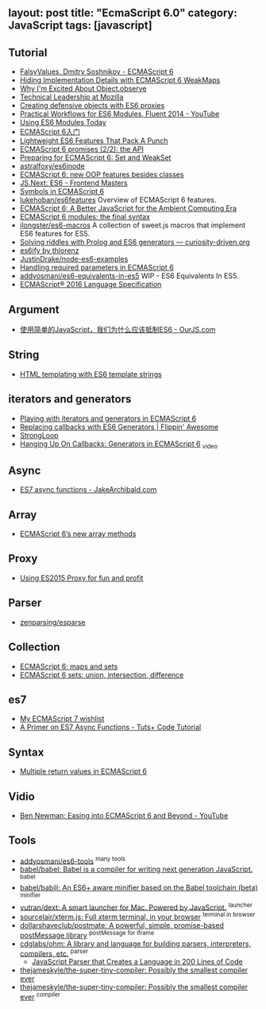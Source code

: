 layout: post
title: "EcmaScript 6.0"
category: JavaScript
tags: [javascript]
---

## Tutorial

- [FalsyValues. Dmitry Soshnikov - ECMAScript 6](http://www.slideshare.net/dmitrysoshnikov/falsyvalues-dmitry-soshnikov-ecmascript-6)
- [Hiding Implementation Details with ECMAScript 6 WeakMaps](http://fitzgeraldnick.com/weblog/53/)
- [Why I'm Excited About Object.observe](http://amasad.me/2014/03/16/why-im-excited-about-objectobserve/)
- [Technical Leadership at Mozilla](http://andreasgal.com/2014/04/24/technical-leadership-at-mozilla)
- [Creating defensive objects with ES6 proxies](http://www.nczonline.net/blog/2014/04/22/creating-defensive-objects-with-es6-proxies)
- [Practical Workflows for ES6 Modules, Fluent 2014 - YouTube](http://www.youtube.com/watch?v=0VUjM-jJf2U)
- [Using ES6 Modules Today](http://javascriptplayground.com/blog/2014/06/es6-modules-today)
- [ECMAScript 6入门](http://es6.ruanyifeng.com/#docs/string)
- [Lightweight ES6 Features That Pack A Punch](http://colintoh.com/blog/lightweight-es6-features)
- [ECMAScript 6 promises (2/2): the API](http://www.2ality.com/2014/10/es6-promises-api.html)
- [Preparing for ECMAScript 6: Set and WeakSet](http://www.sitepoint.com/preparing-ecmascript-6-set-weakset)
- [astralfoxy/es6inode](https://github.com/astralfoxy/es6inode)
- [ECMAScript 6: new OOP features besides classes](http://www.2ality.com/2014/12/es6-oop.html)
- [JS.Next: ES6 - Frontend Masters](https://frontendmasters.com/courses/jsnext-es6)
- [Symbols in ECMAScript 6](http://www.2ality.com/2014/12/es6-symbols.html)
- [lukehoban/es6features](https://github.com/lukehoban/es6features) Overview of ECMAScript 6 features.
- [ECMAScript 6: A Better JavaScript for the Ambient Computing Era](http://www.slideshare.net/allenwb/wdc14-allebwb?)
- [ECMAScript 6 modules: the final syntax](http://www.2ality.com/2014/09/es6-modules-final.html)
- [jlongster/es6-macros](https://github.com/jlongster/es6-macros) A collection of sweet.js macros that implement ES6 features for ES5.
- [Solving riddles with Prolog and ES6 generators — curiosity-driven.org](https://curiosity-driven.org/prolog-interpreter)
- [es6ify by thlorenz](http://thlorenz.github.io/es6ify/)
- [JustinDrake/node-es6-examples](https://github.com/JustinDrake/node-es6-examples)
- [Handling required parameters in ECMAScript 6](http://www.2ality.com/2014/04/required-parameters-es6.html)
- [addyosmani/es6-equivalents-in-es5](https://github.com/addyosmani/es6-equivalents-in-es5) WIP - ES6 Equivalents In ES5.
- [ECMAScript® 2016 Language Specification](http://www.ecma-international.org/ecma-262/7.0/index.html)

## Argument

- [使用简单的JavaScript，我们为什么应该抵制ES6 - OurJS.com](http://ourjs.com/detail/530b64f23b73342e03000012)

## String

- [HTML templating with ES6 template strings](http://www.2ality.com/2015/01/template-strings-html.html)

## iterators and generators

- [Playing with iterators and generators in ECMAScript 6](http://macr.ae/article/iterators-and-generators.html)
- [Replacing callbacks with ES6 Generators | Flippin' Awesome](http://flippinawesome.org/2014/02/10/replacing-callbacks-with-es6-generators/)
- [StrongLoop](http://strongloop.com/strongblog/how-to-generators-node-js-yield-use-cases)
- [Hanging Up On Callbacks: Generators in ECMAScript 6](https://www.youtube.com/watch?v=s-BwEk-Y4kg) <sub>video</sub>

## Async

- [ES7 async functions - JakeArchibald.com](http://jakearchibald.com/2014/es7-async-functions/)

## Array

- [ECMAScript 6’s new array methods](http://www.2ality.com/2014/05/es6-array-methods.html)

## Proxy

- [Using ES2015 Proxy for fun and profit](https://snyk.io/blog/using-es2015-proxy-for-fun-and-profit)

## Parser

- [zenparsing/esparse](https://github.com/zenparsing/esparse)

## Collection

- [ECMAScript 6: maps and sets](http://www.2ality.com/2015/01/es6-maps-sets.html)
- [ECMAScript 6 sets: union, intersection, difference](http://www.2ality.com/2015/01/es6-set-operations.html)

## es7

- [My ECMAScript 7 wishlist](http://www.nczonline.net/blog/2014/06/03/my-ecmascript-7-wishlist/)
- [A Primer on ES7 Async Functions - Tuts+ Code Tutorial](http://code.tutsplus.com/tutorials/a-primer-on-es7-async-functions--cms-22367)

## Syntax

- [Multiple return values in ECMAScript 6](http://www.2ality.com/2014/06/es6-multiple-return-values.html)

## Vidio

- [Ben Newman: Easing into ECMAScript 6 and Beyond - YouTube](https://www.youtube.com/watch?v=kXY9hIPKuLQ)

## Tools

- [addyosmani/es6-tools](https://github.com/addyosmani/es6-tools) <sup>many tools</sup>
- [babel/babel: Babel is a compiler for writing next generation JavaScript.](https://github.com/babel/babel) <sup>babel</sup>
- [babel/babili: An ES6+ aware minifier based on the Babel toolchain (beta)](https://github.com/babel/babili) <sup>minifier</sup>
- [vutran/dext: A smart launcher for Mac. Powered by JavaScript.](https://github.com/vutran/dext) <sup>launcher</sup>
- [sourcelair/xterm.js: Full xterm terminal, in your browser](https://github.com/sourcelair/xterm.js) <sup>terminal in browser</sup>
- [dollarshaveclub/postmate: A powerful, simple, promise-based postMessage library](https://github.com/dollarshaveclub/postmate) <sup>postMessage for iframe</sup>
- [cdglabs/ohm: A library and language for building parsers, interpreters, compilers, etc.](https://github.com/cdglabs/ohm) <sup>parser</sup>
    + [JavaScript Parser that Creates a Language in 200 Lines of Code](https://www.pubnub.com/blog/2016-08-30-javascript-parser-ohm-makes-creating-a-programming-language-easy)
- [thejameskyle/the-super-tiny-compiler: Possibly the smallest compiler ever](https://github.com/thejameskyle/the-super-tiny-compiler)
- [thejameskyle/the-super-tiny-compiler: Possibly the smallest compiler ever](https://github.com/thejameskyle/the-super-tiny-compiler) <sup>compiler</sup>